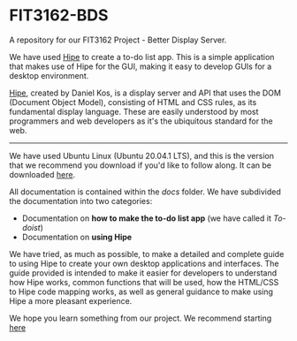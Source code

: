 # FIT3162-BDS
A repository for our FIT3162 Project - Better Display Server. 

We have used [Hipe](http://hipe.tech/) to create a to-do list app. This is a simple application that makes use of Hipe for the GUI, making it easy to develop GUIs for a desktop environment. 

[Hipe](http://hipe.tech/), created by Daniel Kos, is a display server and API that uses the DOM (Document Object Model), consisting of HTML and CSS rules, as its fundamental display language. These are easily understood by most programmers and web developers as it's the ubiquitous standard for the web. 

---

We have used Ubuntu Linux (Ubuntu 20.04.1 LTS), and this is the version that we recommend you download if you'd like to follow along. It can be downloaded [here](https://ubuntu.com/download/desktop).


All documentation is contained within the *docs* folder. We have subdivided the documentation into two categories:
- Documentation on **how to make the to-do list app** (we have called it *To-doist*)
- Documentation on **using Hipe**

We have tried, as much as possible, to make a detailed and complete guide to using Hipe to create your own desktop applications and interfaces. The guide provided is intended to make it easier for developers to understand how Hipe works, common functions that will be used, how the HTML/CSS to Hipe code mapping works, as well as general guidance to make using Hipe a more pleasant experience. 

We hope you learn something from our project. We recommend starting [here]()


